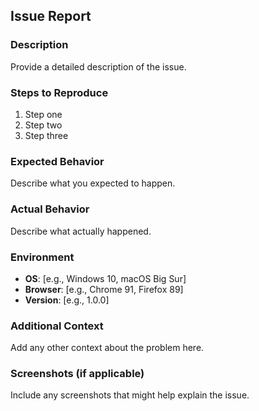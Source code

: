 ## Issue Report

### Description
Provide a detailed description of the issue.

### Steps to Reproduce
1. Step one
2. Step two
3. Step three

### Expected Behavior
Describe what you expected to happen.

### Actual Behavior
Describe what actually happened.

### Environment
- **OS**: [e.g., Windows 10, macOS Big Sur]
- **Browser**: [e.g., Chrome 91, Firefox 89]
- **Version**: [e.g., 1.0.0]

### Additional Context
Add any other context about the problem here.

### Screenshots (if applicable)
Include any screenshots that might help explain the issue.